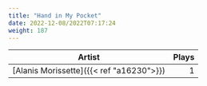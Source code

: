 ```yaml
---
title: "Hand in My Pocket"
date: 2022-12-08/2022T07:17:24
weight: 187
---
```




 Artist | Plays 
----- | -----:
[Alanis Morissette]({{< ref "a16230">}}) | 1
